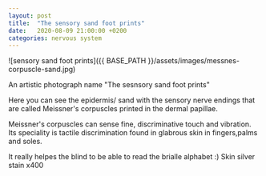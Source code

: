 ```yaml
---
layout: post
title:  "The sensory sand foot prints"
date:   2020-08-09 21:00:00 +0200
categories: nervous system
---
```


![sensory sand foot prints]({{ BASE_PATH }}/assets/images/messnes-corpuscle-sand.jpg)

An artistic photograph name "The sesnsory sand foot prints" 

Here you can see the epidermis/ sand with the sensory nerve endings that are called Meissner's corpuscles printed in the dermal papillae.


Meissner's corpuscles can sense fine, discriminative touch and vibration. Its speciality is tactile discrimination found in glabrous skin in fingers,palms and soles.

It really helpes the blind to be able to read the brialle alphabet :)
Skin silver stain x400
